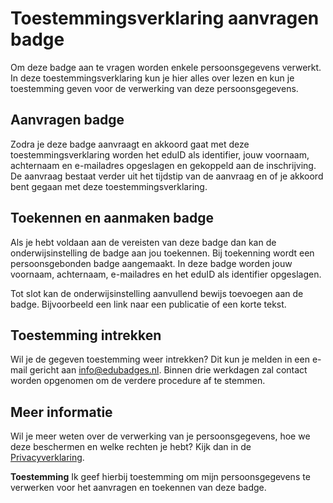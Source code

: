 # Toestemmingsverklaring aanvragen badge

Om deze badge aan te vragen worden enkele persoonsgegevens verwerkt. In deze toestemmingsverklaring kun je hier alles over lezen en kun je toestemming geven voor de verwerking van deze persoonsgegevens.

## Aanvragen badge
Zodra je deze badge aanvraagt en akkoord gaat met deze toestemmingsverklaring worden het eduID als identifier, jouw voornaam, achternaam en e-mailadres opgeslagen en gekoppeld aan de inschrijving. De aanvraag bestaat verder uit het tijdstip van de aanvraag en of je akkoord bent gegaan met deze toestemmingsverklaring.

## Toekennen en aanmaken badge
Als je hebt voldaan aan de vereisten van deze badge dan kan de onderwijsinstelling de badge aan jou toekennen. Bij toekenning wordt een persoonsgebonden badge aangemaakt. In deze badge worden jouw voornaam, achternaam, e-mailadres en het eduID als identifier opgeslagen.

Tot slot kan de onderwijsinstelling aanvullend bewijs toevoegen aan de badge. Bijvoorbeeld een link naar een publicatie of een korte tekst.

## Toestemming intrekken
Wil je de gegeven toestemming weer intrekken? Dit kun je melden in een e-mail gericht aan info@edubadges.nl. Binnen drie werkdagen zal contact worden opgenomen om de verdere procedure af te stemmen.

## Meer informatie
Wil je meer weten over de verwerking van je persoonsgegevens, hoe we deze beschermen en welke rechten je hebt? Kijk dan in de [Privacyverklaring](https://pilot.edubadges.nl/public/privacy-policy).

**Toestemming**
Ik geef hierbij toestemming om mijn persoonsgegevens te verwerken voor het  aanvragen en toekennen van deze badge.

<IK GEEF TOESTEMMING>					<IK GEEF GEEN TOESTEMMING>
